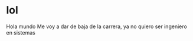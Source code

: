 # lol
<Body>Hola mundo
  Me voy a dar de baja de la carrera, ya no quiero ser ingeniero en sistemas
</Body>
